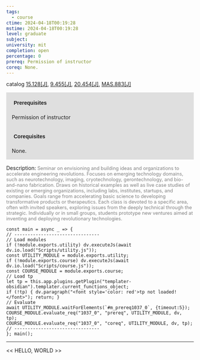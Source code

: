 ```yaml
---
tags:
  - course
ctime: 2024-04-18T00:19:28
mstime: 2024-04-18T00:19:28
level: graduate
subject: 
university: mit
completion: open
percentage: 0
prereq: Permission of instructor
coreq: None.
---
```


catalog [15.128[J]](http://student.mit.edu/catalog/m15a.html#15.128), [9.455[J]](http://student.mit.edu/catalog/m9a.html#9.455), [20.454[J]](http://student.mit.edu/catalog/m20a.html#20.454), [MAS.883[J]](http://student.mit.edu/catalog/mMASa.html#MAS.883)

<span style="display: block; padding: 15px; background-color: rgb(100, 100, 100, 0.2);"><font id="m_prereq1037_0" style="display: block; font-family: Arial, sans-serif; font-weight: bold; padding: 5px">Prerequisites</font><br><span id="prereq1037_0">Permission of instructor</span></span>
<span style="display: block; padding: 15px; background-color: rgb(100, 100, 100, 0.2);"><font id="m_coreq1037_0" style="display: block; font-family: Arial, sans-serif; font-weight: bold; padding: 5px">Corequisites</font><br><span id="coreq1037_0">None.</span></span>

<font style="">Description:</font>
<font style="color: grey; font-size: 0.8rem;">Seminar on envisioning and building ideas and organizations to accelerate engineering revolutions. Focuses on emerging technology domains, such as neurotechnology, imaging, cryotechnology, gerontechnology, and bio-and-nano fabrication. Draws on historical examples as well as live case studies of existing or emerging organizations, including labs, institutes, startups, and companies. Goals range from accelerating basic science to developing transformative products or therapeutics. Each class is devoted to a specific area, often with invited speakers, exploring issues from the deeply technical through the strategic. Individually or in small groups, students prototype new ventures aimed at inventing and deploying revolutionary technologies.</font>

```dataviewjs
const main = async _ => {
// --------------------------------
// Load modules
if (!module.exports.utility) dv.executeJs(await dv.io.load("Scripts/utility.js"));
const UTILITY_MODULE = module.exports.utility;
if (!module.exports.course) dv.executeJs(await dv.io.load("Scripts/course.js"));
const COURSE_MODULE = module.exports.course;
// Load tp
let tp = this.app.plugins.getPlugin("templater-obsidian").templater.current_functions_object;
if (!tp) { dv.paragraph("<font style='color: red'>tp not loaded!</font>"); return; }
// Evaluate
await UTILITY_MODULE.waitForElements(`#m_prereq1037_0`, {timeout:5});
COURSE_MODULE.evaluate_req("1037_0", "prereq", UTILITY_MODULE, dv, tp);
COURSE_MODULE.evaluate_req("1037_0", "coreq", UTILITY_MODULE, dv, tp);
// --------------------------------
}; main();
```

---

<< HELLO, WORLD >>
